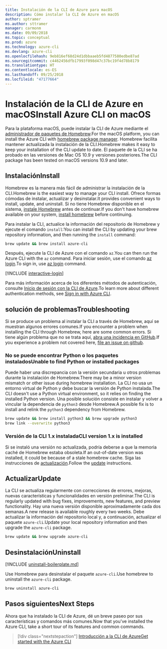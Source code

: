 ```yaml
---
title: Instalación de la CLI de Azure para macOS
description: Cómo instalar la CLI de Azure en macOS
author: sptramer
ms.author: sttramer
manager: carmonm
ms.date: 09/09/2018
ms.topic: conceptual
ms.prod: azure
ms.technology: azure-cli
ms.devlang: azure-cli
ms.openlocfilehash: 9eb816ef68d24d1dbbaaeb5fd4877580edbe87ad
ms.sourcegitcommit: c4462456dfb17993f098d47c37bc19f4d78b8179
ms.translationtype: HT
ms.contentlocale: es-ES
ms.lasthandoff: 09/25/2018
ms.locfileid: "47177664"
---
```

# <a name="install-azure-cli-on-macos"></a><span data-ttu-id="ff72e-103">Instalación de la CLI de Azure en macOS</span><span class="sxs-lookup"><span data-stu-id="ff72e-103">Install Azure CLI on macOS</span></span>

<span data-ttu-id="ff72e-104">Para la plataforma macOS, puede instalar la CLI de Azure mediante el [administrador de paquetes de Homebrew](https://brew.sh).</span><span class="sxs-lookup"><span data-stu-id="ff72e-104">For the macOS platform, you can install the Azure CLI with [homebrew package manager](https://brew.sh).</span></span> <span data-ttu-id="ff72e-105">Homebrew facilita mantener actualizada la instalación de la CLI.</span><span class="sxs-lookup"><span data-stu-id="ff72e-105">Homebrew makes it easy to keep your installation of the CLI update to date.</span></span> <span data-ttu-id="ff72e-106">El paquete de la CLI se ha probado en las versiones de Mac OS 10.9 y versiones posteriores.</span><span class="sxs-lookup"><span data-stu-id="ff72e-106">The CLI package has been tested on macOS versions 10.9 and later.</span></span>

## <a name="install"></a><span data-ttu-id="ff72e-107">Instalación</span><span class="sxs-lookup"><span data-stu-id="ff72e-107">Install</span></span>

<span data-ttu-id="ff72e-108">Homebrew es la manera más fácil de administrar la instalación de la CLI.</span><span class="sxs-lookup"><span data-stu-id="ff72e-108">Homebrew is the easiest way to manage your CLI install.</span></span> <span data-ttu-id="ff72e-109">Ofrece formas cómodas de instalar, actualizar y desinstalar.</span><span class="sxs-lookup"><span data-stu-id="ff72e-109">It provides convenient ways to install, update, and uninstall.</span></span>
<span data-ttu-id="ff72e-110">Si no tiene Homebrew disponible en el sistema, [instale Homebrew](https://docs.brew.sh/Installation.html) antes de continuar.</span><span class="sxs-lookup"><span data-stu-id="ff72e-110">If you don't have homebrew available on your system, [install homebrew](https://docs.brew.sh/Installation.html) before continuing.</span></span>

<span data-ttu-id="ff72e-111">Para instalar la CLI, actualice la información del repositorio de Homebrew y ejecute el comando `install`:</span><span class="sxs-lookup"><span data-stu-id="ff72e-111">You can install the CLI by updating your brew repository information, and then running the `install` command:</span></span>

```bash
brew update && brew install azure-cli
```

<span data-ttu-id="ff72e-112">Después, ejecute la CLI de Azure con el comando `az`.</span><span class="sxs-lookup"><span data-stu-id="ff72e-112">You can then run the Azure CLI with the `az` command.</span></span> <span data-ttu-id="ff72e-113">Para iniciar sesión, use el comando [az login](/cli/azure/reference-index#az-login).</span><span class="sxs-lookup"><span data-stu-id="ff72e-113">To sign in, use [az login](/cli/azure/reference-index#az-login) command.</span></span>

[!INCLUDE [interactive-login](includes/interactive-login.md)]

<span data-ttu-id="ff72e-114">Para más información acerca de los diferentes métodos de autenticación, consulte [Inicio de sesión con la CLI de Azure](authenticate-azure-cli.md).</span><span class="sxs-lookup"><span data-stu-id="ff72e-114">To learn more about different authentication methods, see [Sign in with Azure CLI](authenticate-azure-cli.md).</span></span>

## <a name="troubleshooting"></a><span data-ttu-id="ff72e-115">solución de problemas</span><span class="sxs-lookup"><span data-stu-id="ff72e-115">Troubleshooting</span></span>

<span data-ttu-id="ff72e-116">Si se produce un problema al instalar la CLI a través de Homebrew, aquí se muestran algunos errores comunes.</span><span class="sxs-lookup"><span data-stu-id="ff72e-116">If you encounter a problem when installing the CLI through Homebrew, here are some common errors.</span></span> <span data-ttu-id="ff72e-117">Si tiene algún problema que no se trata aquí, [abra una incidencia en GitHub](https://github.com/Azure/azure-cli/issues).</span><span class="sxs-lookup"><span data-stu-id="ff72e-117">If you experience a problem not covered here, [file an issue on github](https://github.com/Azure/azure-cli/issues).</span></span>

### <a name="unable-to-find-python-or-installed-packages"></a><span data-ttu-id="ff72e-118">No se puede encontrar Python o los paquetes instalados</span><span class="sxs-lookup"><span data-stu-id="ff72e-118">Unable to find Python or installed packages</span></span>

<span data-ttu-id="ff72e-119">Puede haber una discrepancia con la versión secundaria u otros problemas durante la instalación de Homebrew.</span><span class="sxs-lookup"><span data-stu-id="ff72e-119">There may be a minor version mismatch or other issue during homebrew installation.</span></span> <span data-ttu-id="ff72e-120">La CLI no usa un entorno virtual de Python y debe buscar la versión de Python instalada.</span><span class="sxs-lookup"><span data-stu-id="ff72e-120">The CLI doesn't use a Python virtual environment, so it relies on finding the installed Python version.</span></span> <span data-ttu-id="ff72e-121">Una posible solución consiste en instalar y volver a vincular la dependencia de `python3` desde Homebrew.</span><span class="sxs-lookup"><span data-stu-id="ff72e-121">A possible fix is to install and relink the `python3` dependency from Homebrew.</span></span>

```bash
brew update && brew install python3 && brew upgrade python3
brew link --overwrite python3
```

### <a name="cli-version-1x-is-installed"></a><span data-ttu-id="ff72e-122">Versión de la CLI 1.x instalada</span><span class="sxs-lookup"><span data-stu-id="ff72e-122">CLI version 1.x is installed</span></span>

<span data-ttu-id="ff72e-123">Si se instaló una versión no actualizada, podría deberse a que la memoria caché de Homebrew estaba obsoleta.</span><span class="sxs-lookup"><span data-stu-id="ff72e-123">If an out-of-date version was installed, it could be because of a stale homebrew cache.</span></span> <span data-ttu-id="ff72e-124">Siga las instrucciones de [actualización](#Update).</span><span class="sxs-lookup"><span data-stu-id="ff72e-124">Follow the [update](#Update) instructions.</span></span>

## <a name="update"></a><span data-ttu-id="ff72e-125">Actualizar</span><span class="sxs-lookup"><span data-stu-id="ff72e-125">Update</span></span>

<span data-ttu-id="ff72e-126">La CLI se actualiza regularmente con correcciones de errores, mejoras, nuevas características y funcionalidades en versión preliminar.</span><span class="sxs-lookup"><span data-stu-id="ff72e-126">The CLI is regularly updated with bug fixes, improvements, new features, and preview functionality.</span></span> <span data-ttu-id="ff72e-127">Hay una nueva versión disponible aproximadamente cada dos semanas.</span><span class="sxs-lookup"><span data-stu-id="ff72e-127">A new release is available roughly every two weeks.</span></span> <span data-ttu-id="ff72e-128">Debe actualizar la información del repositorio local y, a continuación, actualizar el paquete `azure-cli`.</span><span class="sxs-lookup"><span data-stu-id="ff72e-128">Update your local repository information and then upgrade the `azure-cli` package.</span></span>

```bash
brew update && brew upgrade azure-cli
```

## <a name="uninstall"></a><span data-ttu-id="ff72e-129">Desinstalación</span><span class="sxs-lookup"><span data-stu-id="ff72e-129">Uninstall</span></span>

[!INCLUDE [uninstall-boilerplate.md](includes/uninstall-boilerplate.md)]

<span data-ttu-id="ff72e-130">Use Homebrew para desinstalar el paquete `azure-cli`.</span><span class="sxs-lookup"><span data-stu-id="ff72e-130">Use homebrew to uninstall the `azure-cli` package.</span></span>

```bash
brew uninstall azure-cli
```

## <a name="next-steps"></a><span data-ttu-id="ff72e-131">Pasos siguientes</span><span class="sxs-lookup"><span data-stu-id="ff72e-131">Next Steps</span></span>

<span data-ttu-id="ff72e-132">Ahora que ha instalado la CLI de Azure, dé un breve paseo por sus características y comandos más comunes.</span><span class="sxs-lookup"><span data-stu-id="ff72e-132">Now that you've installed the Azure CLI, take a short tour of its features and common commands.</span></span>

> [!div class="nextstepaction"]
> [<span data-ttu-id="ff72e-133">Introducción a la CLI de Azure</span><span class="sxs-lookup"><span data-stu-id="ff72e-133">Get started with the Azure CLI</span></span>](get-started-with-azure-cli.md)
